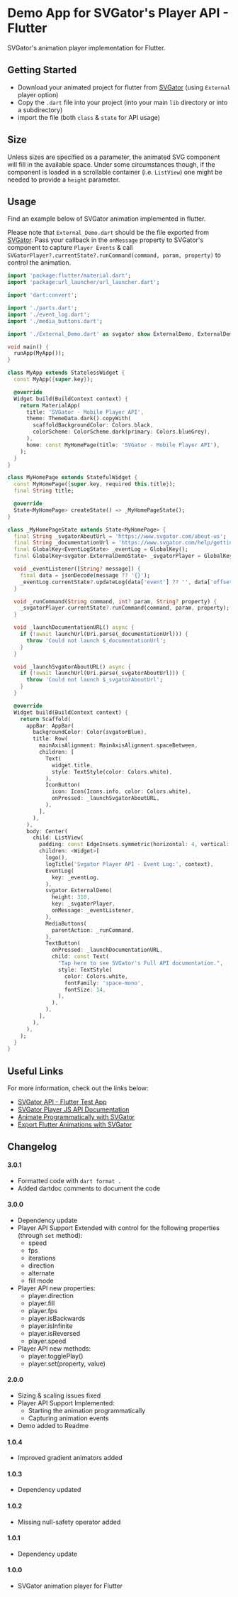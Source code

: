 # Demo App for SVGator's Player API - Flutter

SVGator's animation player implementation for Flutter.

## Getting Started

* Download your animated project for flutter from [SVGator](https://app.svgator.com/) (using `External` player option)
* Copy the `.dart` file into your project (into your main `lib` directory or into a subdirectory)
* import the file (both `class` & `state` for API usage)

## Size

Unless sizes are specified as a parameter, the animated SVG component will fill in the available space. Under some circumstances though, if the component is loaded in a scrollable container (i.e. `ListView`) one might be needed to provide a `height` parameter.

## Usage

Find an example below of SVGator animation implemented in flutter.

Please note that `External_Demo.dart` should be the file exported from [SVGator](https://app.svgator.com/).
Pass your callback in the `onMessage` property to SVGator's component to capture `Player Events` & call `SVGatorPlayer?.currentState?.runCommand(command, param, property)` to control the animation.

```dart
import 'package:flutter/material.dart';
import 'package:url_launcher/url_launcher.dart';

import 'dart:convert';

import './parts.dart';
import './event_log.dart';
import './media_buttons.dart';

import './External_Demo.dart' as svgator show ExternalDemo, ExternalDemoState;

void main() {
  runApp(MyApp());
}

class MyApp extends StatelessWidget {
  const MyApp({super.key});

  @override
  Widget build(BuildContext context) {
    return MaterialApp(
      title: 'SVGator - Mobile Player API',
      theme: ThemeData.dark().copyWith(
        scaffoldBackgroundColor: Colors.black,
        colorScheme: ColorScheme.dark(primary: Colors.blueGrey),
      ),
      home: const MyHomePage(title: 'SVGator - Mobile Player API'),
    );
  }
}

class MyHomePage extends StatefulWidget {
  const MyHomePage({super.key, required this.title});
  final String title;

  @override
  State<MyHomePage> createState() => _MyHomePageState();
}

class _MyHomePageState extends State<MyHomePage> {
  final String _svgatorAboutUrl = 'https://www.svgator.com/about-us';
  final String _documentationUrl = 'https://www.svgator.com/help/getting-started/svgator-player-js-api';
  final GlobalKey<EventLogState> _eventLog = GlobalKey();
  final GlobalKey<svgator.ExternalDemoState> _svgatorPlayer = GlobalKey<svgator.ExternalDemoState>();

  void _eventListener([String? message]) {
    final data = jsonDecode(message ?? '{}');
    _eventLog.currentState?.updateLog(data['event'] ?? '', data['offset']);
  }

  void _runCommand(String command, int? param, String? property) {
    _svgatorPlayer.currentState?.runCommand(command, param, property);
  }

  void _launchDocumentationURL() async {
    if (!await launchUrl(Uri.parse(_documentationUrl))) {
      throw 'Could not launch $_documentationUrl';
    }
  }

  void _launchSvgatorAboutURL() async {
    if (!await launchUrl(Uri.parse(_svgatorAboutUrl))) {
      throw 'Could not launch $_svgatorAboutUrl';
    }
  }

  @override
  Widget build(BuildContext context) {
    return Scaffold(
      appBar: AppBar(
        backgroundColor: Color(svgatorBlue),
        title: Row(
          mainAxisAlignment: MainAxisAlignment.spaceBetween,
          children: [
            Text(
              widget.title,
              style: TextStyle(color: Colors.white),
            ),
            IconButton(
              icon: Icon(Icons.info, color: Colors.white),
              onPressed: _launchSvgatorAboutURL,
            ),
          ],
        ),
      ),
      body: Center(
        child: ListView(
          padding: const EdgeInsets.symmetric(horizontal: 4, vertical: 4),
          children: <Widget>[
            logo(),
            logTitle('Svgator Player API - Event Log:', context),
            EventLog(
              key: _eventLog,
            ),
            svgator.ExternalDemo(
              height: 310,
              key: _svgatorPlayer,
              onMessage: _eventListener,
            ),
            MediaButtons(
              parentAction: _runCommand,
            ),
            TextButton(
              onPressed: _launchDocumentationURL,
              child: const Text(
                "Tap here to see SVGator's Full API documentation.",
                style: TextStyle(
                  color: Colors.white,
                  fontFamily: 'space-mono',
                  fontSize: 14,
                ),
              ),
            ),
          ],
        ),
      ),
    );
  }
}
```

## Useful Links

For more information, check out the links below:
* [SVGator API - Flutter Test App](https://github.com/SVGator/Flutter-Player-API)
* [SVGator Player JS API Documentation](https://www.svgator.com/help/getting-started/svgator-player-js-api)
* [Animate Programmatically with SVGator](https://www.svgator.com/help/getting-started/animate-programmatically)
* [Export Flutter Animations with SVGator](https://www.svgator.com/help/getting-started/export-flutter-animations)

## Changelog
#### 3.0.1
* Formatted code with `dart format .`
* Added dartdoc comments to document the code

#### 3.0.0
* Dependency update
* Player API Support Extended with control for the following properties (through `set` method):
    * speed
    * fps
    * iterations
    * direction
    * alternate
    * fill mode
* Player API new properties:
    * player.direction
    * player.fill
    * player.fps
    * player.isBackwards
    * player.isInfinite
    * player.isReversed
    * player.speed
* Player API new methods:
    * player.togglePlay()
    * player.set(property, value)

#### 2.0.0
* Sizing & scaling issues fixed
* Player API Support Implemented:
    * Starting the animation programmatically
    * Capturing animation events
* Demo added to Readme

#### 1.0.4

* Improved gradient animators added

#### 1.0.3

* Dependency updated

#### 1.0.2

* Missing null-safety operator added

#### 1.0.1

* Dependency update

#### 1.0.0

* SVGator animation player for Flutter 
